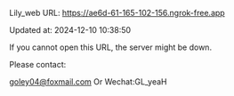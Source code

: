 Lily_web URL: https://ae6d-61-165-102-156.ngrok-free.app

Updated at: 2024-12-10 10:38:50

If you cannot open this URL, the server might be down.

Please contact: 

goley04@foxmail.com Or Wechat:GL_yeaH